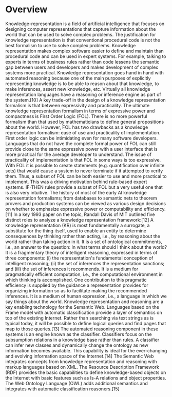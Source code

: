 # Overview
Knowledge-representation is a field of artificial intelligence that focuses on designing computer representations that capture information about the world that can be used to solve complex problems.  The justification for knowledge representation is that conventional procedural code is not the best formalism to use to solve complex problems. Knowledge representation makes complex software easier to define and maintain than procedural code and can be used in expert systems.  For example, talking to experts in terms of business rules rather than code lessens the semantic gap between users and developers and makes development of complex systems more practical.  Knowledge representation goes hand in hand with automated reasoning because one of the main purposes of explicitly representing knowledge is to be able to reason about that knowledge, to make inferences, assert new knowledge, etc. Virtually all knowledge representation languages have a reasoning or inference engine as part of the system.[10]  A key trade-off in the design of a knowledge representation formalism is that between expressivity and practicality. The ultimate knowledge representation formalism in terms of expressive power and compactness is First Order Logic (FOL). There is no more powerful formalism than that used by mathematicians to define general propositions about the world. However, FOL has two drawbacks as a knowledge representation formalism: ease of use and practicality of implementation. First order logic can be intimidating even for many software developers. Languages that do not have the complete formal power of FOL can still provide close to the same expressive power with a user interface that is more practical for the average developer to understand. The issue of practicality of implementation is that FOL in some ways is too expressive. With FOL it is possible to create statements (e.g. quantification over infinite sets) that would cause a system to never terminate if it attempted to verify them.  Thus, a subset of FOL can be both easier to use and more practical to implement. This was a driving motivation behind rule-based expert systems. IF-THEN rules provide a subset of FOL but a very useful one that is also very intuitive. The history of most of the early AI knowledge representation formalisms; from databases to semantic nets to theorem provers and production systems can be viewed as various design decisions on whether to emphasize expressive power or computability and efficiency.[11]  In a key 1993 paper on the topic, Randall Davis of MIT outlined five distinct roles to analyze a knowledge representation framework:[12]  A knowledge representation (KR) is most fundamentally a surrogate, a substitute for the thing itself, used to enable an entity to determine consequences by thinking rather than acting, i.e., by reasoning about the world rather than taking action in it. It is a set of ontological commitments, i.e., an answer to the question: In what terms should I think about the world? It is a fragmentary theory of intelligent reasoning, expressed in terms of three components: (i) the representation's fundamental conception of intelligent reasoning; (ii) the set of inferences the representation sanctions; and (iii) the set of inferences it recommends. It is a medium for pragmatically efficient computation, i.e., the computational environment in which thinking is accomplished. One contribution to this pragmatic efficiency is supplied by the guidance a representation provides for organizing information so as to facilitate making the recommended inferences. It is a medium of human expression, i.e., a language in which we say things about the world. Knowledge representation and reasoning are a key enabling technology for the Semantic Web. Languages based on the Frame model with automatic classification provide a layer of semantics on top of the existing Internet. Rather than searching via text strings as is typical today, it will be possible to define logical queries and find pages that map to those queries.[13] The automated reasoning component in these systems is an engine known as the classifier. Classifiers focus on the subsumption relations in a knowledge base rather than rules. A classifier can infer new classes and dynamically change the ontology as new information becomes available. This capability is ideal for the ever-changing and evolving information space of the Internet.[14]  The Semantic Web integrates concepts from knowledge representation and reasoning with markup languages based on XML. The Resource Description Framework (RDF) provides the basic capabilities to define knowledge-based objects on the Internet with basic features such as Is-A relations and object properties. The Web Ontology Language (OWL) adds additional semantics and integrates with automatic classification reasoners.[15]
